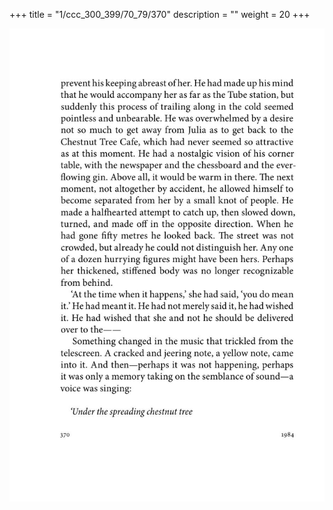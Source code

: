 +++
title = "1/ccc_300_399/70_79/370"
description = ""
weight = 20
+++

<img class="center-fit-jpg" src="/jpg_/out_jpg_1984__370.jpg" ></img>

